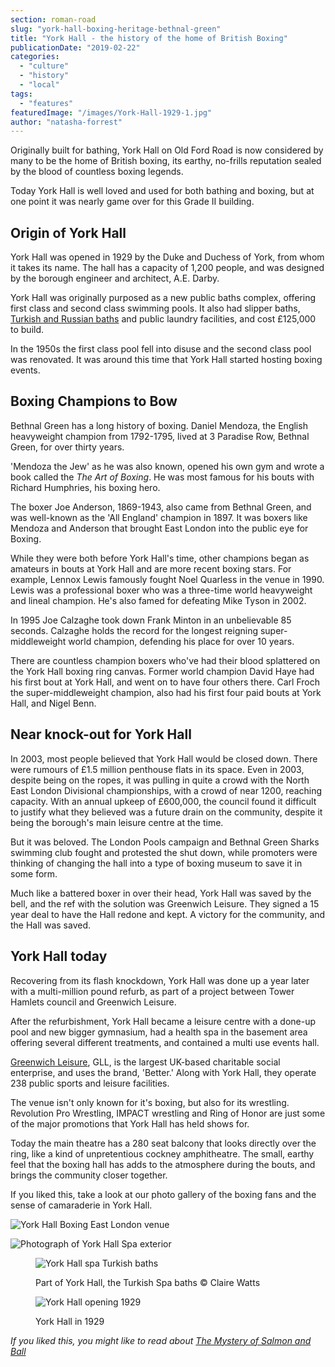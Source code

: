 ```yaml
---
section: roman-road
slug: "york-hall-boxing-heritage-bethnal-green"
title: "York Hall - the history of the home of British Boxing"
publicationDate: "2019-02-22"
categories: 
  - "culture"
  - "history"
  - "local"
tags: 
  - "features"
featuredImage: "/images/York-Hall-1929-1.jpg"
author: "natasha-forrest"
---
```


Originally built for bathing, York Hall on Old Ford Road is now considered by many to be the home of British boxing, its earthy, no-frills reputation sealed by the blood of countless boxing legends.

Today York Hall is well loved and used for both bathing and boxing, but at one point it was nearly game over for this Grade II building.

## Origin of York Hall

York Hall was opened in 1929 by the Duke and Duchess of York, from whom it takes its name. The hall has a capacity of 1,200 people, and was designed by the borough engineer and architect, A.E. Darby.

York Hall was originally purposed as a new public baths complex, offering first class and second class swimming pools. It also had slipper baths, [Turkish and Russian baths](https://romanroadlondon.com/york-hall-turkish-baths-bethnal-green/) and public laundry facilities, and cost £125,000 to build.

In the 1950s the first class pool fell into disuse and the second class pool was renovated. It was around this time that York Hall started hosting boxing events.

## Boxing Champions to Bow

Bethnal Green has a long history of boxing. Daniel Mendoza, the English heavyweight champion from 1792-1795, lived at 3 Paradise Row, Bethnal Green, for over thirty years.

'Mendoza the Jew' as he was also known, opened his own gym and wrote a book called the _The Art of Boxing_. He was most famous for his bouts with Richard Humphries, his boxing hero.

The boxer Joe Anderson, 1869-1943, also came from Bethnal Green, and was well-known as the 'All England' champion in 1897. It was boxers like Mendoza and Anderson that brought East London into the public eye for Boxing.

While they were both before York Hall's time, other champions began as amateurs in bouts at York Hall and are more recent boxing stars. For example, Lennox Lewis famously fought Noel Quarless in the venue in 1990. Lewis was a professional boxer who was a three-time world heavyweight and lineal champion. He's also famed for defeating Mike Tyson in 2002.

In 1995 Joe Calzaghe took down Frank Minton in an unbelievable 85 seconds. Calzaghe holds the record for the longest reigning super-middleweight world champion, defending his place for over 10 years.

There are countless champion boxers who've had their blood splattered on the York Hall boxing ring canvas. Former world champion David Haye had his first bout at York Hall, and went on to have four others there. Carl Froch the super-middleweight champion, also had his first four paid bouts at York Hall, and Nigel Benn.

## Near knock-out for York Hall

In 2003, most people believed that York Hall would be closed down. There were rumours of £1.5 million penthouse flats in its space. Even in 2003, despite being on the ropes, it was pulling in quite a crowd with the North East London Divisional championships, with a crowd of near 1200, reaching capacity. With an annual upkeep of £600,000, the council found it difficult to justify what they believed was a future drain on the community, despite it being the borough's main leisure centre at the time.  
  
But it was beloved. The London Pools campaign and Bethnal Green Sharks swimming club fought and protested the shut down, while promoters were thinking of changing the hall into a type of boxing museum to save it in some form.

Much like a battered boxer in over their head, York Hall was saved by the bell, and the ref with the solution was Greenwich Leisure. They signed a 15 year deal to have the Hall redone and kept. A victory for the community, and the Hall was saved.

## York Hall today

Recovering from its flash knockdown, York Hall was done up a year later with a multi-million pound refurb, as part of a project between Tower Hamlets council and Greenwich Leisure.

After the refurbishment, York Hall became a leisure centre with a done-up pool and new bigger gymnasium, had a health spa in the basement area offering several different treatments, and contained a multi use events hall.

[Greenwich Leisure](https://www.better.org.uk/leisure-centre/london/tower-hamlets/york-hall-leisure-centre), GLL, is the largest UK-based charitable social enterprise, and uses the brand, 'Better.' Along with York Hall, they operate 238 public sports and leisure facilities.

The venue isn't only known for it's boxing, but also for its wrestling. Revolution Pro Wrestling, IMPACT wrestling and Ring of Honor are just some of the major promotions that York Hall has held shows for.

Today the main theatre has a 280 seat balcony that looks directly over the ring, like a kind of unpretentious cockney amphitheatre. The small, earthy feel that the boxing hall has adds to the atmosphere during the bouts, and brings the community closer together.

If you liked this, take a look at our photo gallery of the boxing fans and the sense of camaraderie in York Hall.

![York Hall Boxing East London venue](/images/York-Hall-Boxing-East-London-20190216-07-1024x683.jpg)

![Photograph of York Hall Spa exterior](/images/York-Hall-exterior-1024x683.jpg)

<figure>

![York Hall spa Turkish baths](/images/York-Hall-Spa-turkish-baths-bethnal-green-©ClaireWatts06-1024x683.jpg)

<figcaption>

Part of York Hall, the Turkish Spa baths © Claire Watts

</figcaption>

</figure>

<figure>

![York Hall opening 1929 ](/images/York-Hall-1929-1-1024x683.jpg)

<figcaption>

York Hall in 1929

</figcaption>

</figure>

_If you liked this, you might like to read about_ [_The Mystery of Salmon and Ball_](https://romanroadlondon.com/salmon-and-ball-bethnal-green/)
